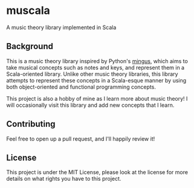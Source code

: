 # muscala
A music theory library implemented in Scala

## Background

This is a music theory library inspired by Python's 
[mingus](https://github.com/bspaans/python-mingus), which aims to take musical 
concepts such as notes and keys, and represent them in a Scala-oriented library.
Unlike other music theory libraries, this library attempts to represent
these concepts in a Scala-esque manner by using both object-oriented and
functional programming concepts.

This project is also a hobby of mine as I learn more about music theory! I will
occasionally visit this library and add new concepts that I learn.

## Contributing
Feel free to open up a pull request, and I'll happily review it!

## License
This project is under the MIT License, please look at the license for more
details on what rights you have to this project.